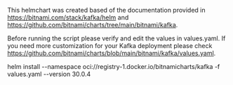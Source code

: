 This helmchart was created based of the documentation provided in https://bitnami.com/stack/kafka/helm and 
https://github.com/bitnami/charts/tree/main/bitnami/kafka. 

Before running the script please verify and edit the values in values.yaml. If you need more customization for your Kafka deployment please check https://github.com/bitnami/charts/blob/main/bitnami/kafka/values.yaml.

helm install <releaseName> --namespace <namespace> oci://registry-1.docker.io/bitnamicharts/kafka -f values.yaml --version 30.0.4